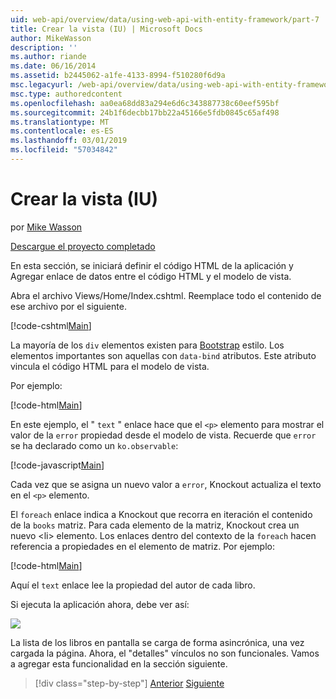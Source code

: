 ```yaml
---
uid: web-api/overview/data/using-web-api-with-entity-framework/part-7
title: Crear la vista (IU) | Microsoft Docs
author: MikeWasson
description: ''
ms.author: riande
ms.date: 06/16/2014
ms.assetid: b2445062-a1fe-4133-8994-f510280f6d9a
msc.legacyurl: /web-api/overview/data/using-web-api-with-entity-framework/part-7
msc.type: authoredcontent
ms.openlocfilehash: aa0ea68dd83a294e6d6c343887738c60eef595bf
ms.sourcegitcommit: 24b1f6decbb17bb22a45166e5fdb0845c65af498
ms.translationtype: MT
ms.contentlocale: es-ES
ms.lasthandoff: 03/01/2019
ms.locfileid: "57034842"
---
```

<a name="create-the-view-ui"></a>Crear la vista (IU)
====================
por [Mike Wasson](https://github.com/MikeWasson)

[Descargue el proyecto completado](https://github.com/MikeWasson/BookService)

En esta sección, se iniciará definir el código HTML de la aplicación y Agregar enlace de datos entre el código HTML y el modelo de vista.

Abra el archivo Views/Home/Index.cshtml. Reemplace todo el contenido de ese archivo por el siguiente.

[!code-cshtml[Main](part-7/samples/sample1.cshtml)]

La mayoría de los `div` elementos existen para [Bootstrap](http://getbootstrap.com/) estilo. Los elementos importantes son aquellas con `data-bind` atributos. Este atributo vincula el código HTML para el modelo de vista.

Por ejemplo:

[!code-html[Main](part-7/samples/sample2.html)]

En este ejemplo, el &quot; `text` &quot; enlace hace que el `<p>` elemento para mostrar el valor de la `error` propiedad desde el modelo de vista. Recuerde que `error` se ha declarado como un `ko.observable`:

[!code-javascript[Main](part-7/samples/sample3.js)]

Cada vez que se asigna un nuevo valor a `error`, Knockout actualiza el texto en el `<p>` elemento.

El `foreach` enlace indica a Knockout que recorra en iteración el contenido de la `books` matriz. Para cada elemento de la matriz, Knockout crea un nuevo &lt;li&gt; elemento. Los enlaces dentro del contexto de la `foreach` hacen referencia a propiedades en el elemento de matriz. Por ejemplo:

[!code-html[Main](part-7/samples/sample4.html)]

Aquí el `text` enlace lee la propiedad del autor de cada libro.

Si ejecuta la aplicación ahora, debe ver así:

![](part-7/_static/image1.png)

La lista de los libros en pantalla se carga de forma asincrónica, una vez cargada la página. Ahora, el &quot;detalles&quot; vínculos no son funcionales. Vamos a agregar esta funcionalidad en la sección siguiente.

> [!div class="step-by-step"]
> [Anterior](part-6.md)
> [Siguiente](part-8.md)
